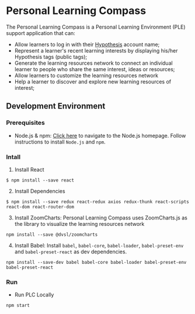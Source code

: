 Personal Learning Compass
===========================
The Personal Learning Compass is a Personal Learning Environment (PLE) support application that can:
* Allow learners to log in with their [Hypothesis](https://web.hypothes.is/) account name;
* Represent a learner's recent learning interests by displaying his/her Hypothesis tags (public tags);
* Generate the learning resources network to connect an individual learner to people who share the same interest, ideas or resources;
* Allow learners to customize the learning resources network 
* Help a learner to discover and explore new learning resources of interest;


Development Environment
-------------------------
### Prerequisites ###
* Node.js & npm: [Click here](https://nodejs.org/en/) to navigate to the Node.js homepage. Follow instructions to install `Node.js` and `npm`.
### Intall ###
1. Install React
```
$ npm install --save react
```
2. Install Dependencies
```
$ npm install --save redux react-redux axios redux-thunk react-scripts react-dom react-router-dom 
```
3. Install ZoomCharts: Personal Learning Compass uses ZoomCharts.js as the library to visualize the learning resources network
```
npm install --save @dvsl/zoomcharts
```
4. Install Babel: Install `babel`, `babel-core`, `babel-loader`, `babel-preset-env` and `babel-preset-react` as dev dependencies.
```
npm install --save-dev babel babel-core babel-loader babel-preset-env babel-preset-react 
```
### Run ###

* Run PLC Locally
```
npm start
```
